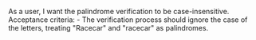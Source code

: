 As a user, I want the palindrome verification to be case-insensitive.
    Acceptance criteria:
    - The verification process should ignore the case of the letters, treating "Racecar" and "racecar" as palindromes.
